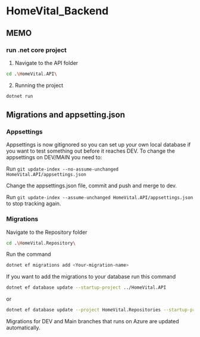 # HomeVital_Backend

## MEMO
### run .net core project
  1. Navigate to the API folder
  ```sh
  cd .\HomeVital.API\
  ```
  2. Running the project
  ```sh
  dotnet run
  ```

## Migrations and appsetting.json
  ### Appsettings
  Appsettings is now gitignored so you can set up your own local database if you want to test something out before it reaches DEV.
  To change the appsettings on DEV/MAIN you need to:

  Run ```git update-index --no-assume-unchanged HomeVital.API/appsettings.json```
  
  Change the appsettings.json file, commit and push and merge to dev.

  Run ```git update-index --assume-unchanged HomeVital.API/appsettings.json``` to stop tracking again.

  ### Migrations
  Navigate to the Repository folder
  ```sh
  cd .\HomeVital.Repository\
  ```

  Run the command
  ```sh
  dotnet ef migrations add <Your-migration-name>
  ```
  If you want to add the migrations to your database run this command
  ```sh
  dotnet ef database update --startup-project ../HomeVital.API
  ```
  or
  ```sh
  dotnet ef database update --project HomeVital.Repositories --startup-project HomeVital.API
  ```

Migrations for DEV and Main branches that runs on Azure are updated automatically.
  